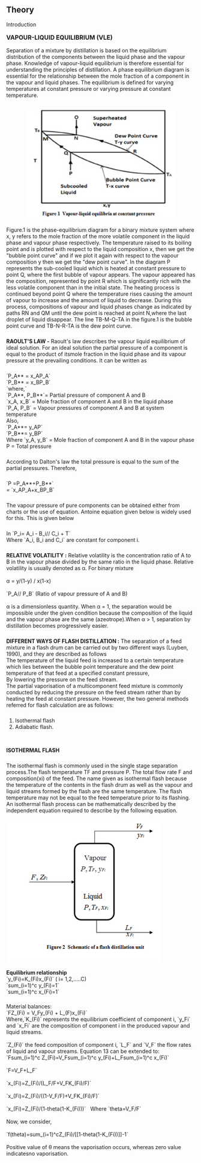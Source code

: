
## Theory

<div class="heading" id="experiment-article-section-1-heading">
Introduction
</div><!-- Write the section content inside a paragraph element, You can also include images with &lt;img&gt; tag -->
<p style="text-align:left; font-size:16px; font-weight:bold;">VAPOUR-LIQUID EQUILIBRIUM (VLE)</p>
 <p style="padding-bottom: 10px;">Separation of a mixture by distillation is based on the equilibrium distribution of the components between the liquid phase and the vapour phase. Knowledge of vapour-liquid equilibrium is therefore essential for understanding the principles of distillation. A phase equilibrium diagram is essential for the relationship between the mole fraction of a component in the vapour and liquid phases. The equilibrium is defined for varying temperatures at constant pressure or varying pressure at constant temperature.</p>
<p style="text-align: center;">
 <img src="images/vapur_liquid.jpg" style="width:400px;height:300px;" alt="Vapour- Liquid Equilibrium" title="Vapour- Liquid Equilibrium">
</p>
<p style="padding-bottom: 10px;">Figure.1 is the phase-equilibrium diagram for a binary mixture system where x, y refers to the mole fraction of the more volatile component in the liquid phase and vapour phase respectively. The temperature raised to its boiling point and is plotted with respect to the liquid composition x, then we get the "bubble point curve" and if we plot it again with respect to the vapour composition y then we get the "dew point curve". In the diagram P represents the sub-cooled liquid which is heated at constant pressure to point Q, where the first bubble of vapour appears. The vapour appeared has the composition, represented by point R which is significantly rich with the less volatile component than in the initial state. The heating process is continued beyond point Q where the temperature rises causing the amount of vapour to increase and the amount of liquid to decrease. During this process, compositions of vapour and liquid phases change as indicated by paths RN and QM until the dew point is reached at point N,where the last droplet of liquid disappear. The line TB-M-Q-TA in the figure.1 is the bubble point curve and TB-N-R-TA is the dew point curve.</p>
<p style="padding-bottom: 10px;"><b>RAOULT'S LAW -</b> Raoult's law describes the vapour liquid equilibrium of ideal solution. For an ideal solution the partial pressure of a component is equal to the product of itsmole fraction in the liquid phase and its vapour pressure at the prevailing conditions. It can be written as</p>
<p style="padding-bottom: 10px;">`P_A** = x_AP_A`
<br>`P_B** = x_BP_B`
<br>`where,`
<br>`P_A**, P_B**`= Partial pressure of component A and B
<br>`x_A, x_B` = Mole fraction of component A and B in the liquid phase
<br>`P_A, P_B` = Vapour pressures of component A and B at system temperature
<br>Also,
<br>`P_A**= y_AP`
<br>`P_B**= y_BP`
<br>Where `y_A, y_B` = Mole fraction of component A and B in the vapour phase
<br>P = Total pressure</p>
 <p style="padding-bottom: 10px;">According to Dalton's law the total pressure is equal to the sum of the partial pressures. Therefore,</p>
<p style="padding-bottom: 10px;">
 `P =P_A**+P_B**`
<br>= `x_AP_A+x_BP_B`
</p>
 <p style="padding-bottom: 10px;">The vapour pressure of pure components can be obtained either from charts or the use of equation. Antoine equation given below is widely used for this. This is given below</p>
<p style="padding-bottom: 10px;">In `P_i= A_i - B_i// C_i + T`
<br>Where `A_i, B_i and C_i` are constant for component i.</p>
<p style="padding-bottom: 10px;"><b>RELATIVE VOLATILITY :</b> Relative volatility is the concentration ratio of A to B in the vapour phase divided by the same ratio in the liquid phase. Relative volatility is usually denoted as α. For binary mixture<br><br>
α = y/(1-y) / x(1-x)<br><br>
`P_A// P_B` (Ratio of vapour pressure of A and B)<br><br>
α is a dimensionless quantity. When α = 1, the separation would be impossible under the given condition because the composition of the liquid and the vapour phase are the same (azeotrope).When α > 1, separation by distillation becomes progressively easier.</p>
                            <p style="padding-bottom: 10px;"><b>DIFFERENT WAYS OF FLASH DISTILLATION :</b> The separation of a feed mixture in a flash drum can be carried out by two different ways (Luyben, 1990), and they are described as follows<br>
The temperature of the liquid feed is increased to a certain temperature which lies between the bubble point temperature and the dew point temperature of that feed at a specified constant pressure,<br>
By lowering the pressure on the feed stream.<br>
The partial vaporisation of a multicomponent feed mixture is commonly conducted by reducing the pressure on the feed stream rather than by heating the feed at constant pressure. However, the two general methods referred for flash calculation are as follows:<br>
<ol><li>Isothermal flash</li>
<li>Adiabatic flash.</li></ol></p><br>
<p style="padding-bottom: 10px;"><b>ISOTHERMAL FLASH</b></p>
<p style="padding-bottom: 10px;">The isothermal flash is commonly used in the single stage separation process.The flash temperature TF and pressure P. The total flow rate F and composition(xi) of the feed. The name given as isothermal flash because the temperature of the contents in the flash drum as well as the vapour and liquid streams formed by the flash are the same temperature. The flash temperature may not be equal to the feed temperature prior to its flashing. An isothermal flash process can be mathematically described by the independent equation required to describe by the following equation.</p>
<p><img src="images/schematic_diagram.jpg"  style="width:412px;height:373px;" align="Schematic Diagram of Flash Distillation" title="Schematic Diagram of Flash Distillation">
</p>
<p style="padding-bottom: 8px;"><b>
 Equilibrium relationship</b>
 <br/>
 `y_(Fi)=K_(Fi)x_(Fi)` ( i= 1,2,.....C)<br>
`sum_(i=1)^c y_(Fi)=1`<br>
`sum_(i=1)^c x_(Fi)=1`
</p>
 <p style="padding-bottom: 10px;">
Material balances:<br>
`FZ_(Fi) = V_Fy_(Fi) + L_(F)x_(Fi)`<br>
Where,`K_(Fi)` represents the equilibrium coefficient of component i, `y_Fi` and `x_Fi` are the composition of component i in the produced vapour and liquid streams.<br><br>
`Z_(Fi)` the feed composition of component i, `L_F` and `V_F` the flow rates of liquid and vapour streams. Equation 13 can be extended to:<br>
`Fsum_(i=1)^c Z_(Fi)=V_Fsum_(i=1)^c y_(Fi)+L_Fsum_(i=1)^c x_(Fi)`<br><br>
`F=V_F+L_F`<br><br>
`x_(Fi)=Z_(Fi)/(L_F/F+V_FK_(Fi)/F)`<br><br>
`x_(Fi)=Z_(Fi)/((1-V_F/F)+V_FK_(Fi)/F)`<br><br>
`x_(Fi)=Z_(Fi)/(1-theta(1-K_(Fi)))` &nbsp Where `theta=V_F/F`<br><br>
Now, we consider,<br><br>
`f(theta)=sum_(i=1)^cZ_(Fi)/[[1-theta(1-K_(Fi))]]-1`<br><br>
Positive value of θ means the vaporisation occurs, whereas zero value indicatesno vaporisation.
</p>
 </div>

 <script id="MathJax-script" async src="https://cdn.jsdelivr.net/npm/mathjax@3.2.2/es5/tex-mml-chtml.js"></script>    
 
